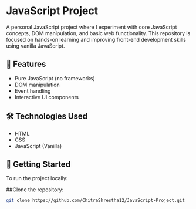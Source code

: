# JavaScript Project

A personal JavaScript project where I experiment with core JavaScript concepts, DOM manipulation, and basic web functionality. This repository is focused on hands-on learning and improving front-end development skills using vanilla JavaScript.

## 🚀 Features

- Pure JavaScript (no frameworks)
- DOM manipulation
- Event handling
- Interactive UI components

## 🛠️ Technologies Used

- HTML  
- CSS  
- JavaScript (Vanilla)

## 📌 Getting Started

To run the project locally:

##Clone the repository:
   ```bash
   git clone https://github.com/ChitraShrestha12/JavaScript-Project.git
